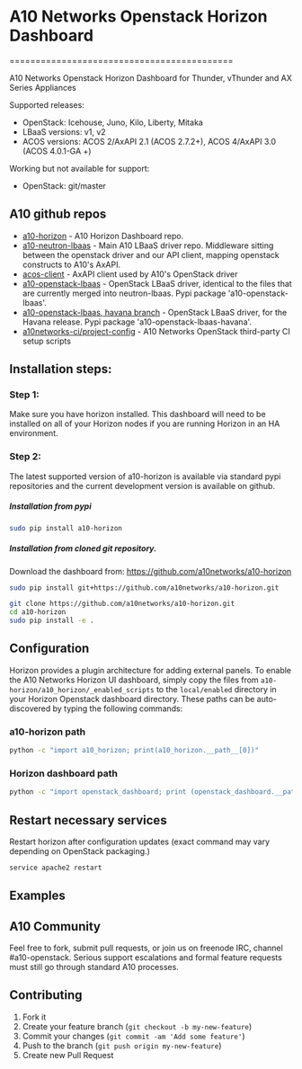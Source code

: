 # A10 Networks Openstack Horizon Dashboard
===========================================

A10 Networks Openstack Horizon Dashboard for Thunder, vThunder and AX Series Appliances

Supported releases:

* OpenStack: Icehouse, Juno, Kilo, Liberty, Mitaka
* LBaaS versions: v1, v2
* ACOS versions: ACOS 2/AxAPI 2.1 (ACOS 2.7.2+), ACOS 4/AxAPI 3.0 (ACOS 4.0.1-GA +)

Working but not available for support:

* OpenStack: git/master

## A10 github repos

- [a10-horizon](https://github.com/a10networks/a10-horizon) - A10 Horizon Dashboard repo.
- [a10-neutron-lbaas](https://github.com/a10networks/a10-neutron-lbaas) - Main A10 LBaaS driver repo. Middleware sitting between the
openstack driver and our API client, mapping openstack constructs to A10's AxAPI.
- [acos-client](https://github.com/a10networks/acos-client) - AxAPI client used by A10's OpenStack driver
- [a10-openstack-lbaas](https://github.com/a10networks/a10-openstack-lbaas) - OpenStack LBaaS driver,
identical to the files that are currently merged into neutron-lbaas.  Pypi package
'a10-openstack-lbaas'.
- [a10-openstack-lbaas, havana branch](https://github.com/a10networks/a10-openstack-lbaas/tree/havana) - OpenStack
LBaaS driver, for the Havana release.  Pypi package 'a10-openstack-lbaas-havana'.
- [a10networks-ci/project-config](https://github.com/a10networks-ci/project-config) - A10 Networks OpenStack third-party CI setup scripts


## Installation steps:

### Step 1:

Make sure you have horizon installed.  This dashboard will need to be installed on all of your Horizon nodes if you are running Horizon in an HA environment.


### Step 2:

The latest supported version of a10-horizon is available via standard pypi repositories and the current development version is available on github.

##### Installation from pypi
```sh
sudo pip install a10-horizon
```

##### Installation from cloned git repository.

Download the dashboard from: <https://github.com/a10networks/a10-horizon>



```sh
sudo pip install git+https://github.com/a10networks/a10-horizon.git
```

```sh
git clone https://github.com/a10networks/a10-horizon.git
cd a10-horizon
sudo pip install -e .
```

## Configuration

Horizon provides a plugin architecture for adding external panels.  To enable the A10 Networks Horizon UI dashboard, simply copy the files from `a10-horizon/a10_horizon/_enabled_scripts` to the `local/enabled` directory in your Horizon Openstack dashboard directory.  These paths can be auto-discovered by typing the following commands:

### a10-horizon path
```sh
python -c "import a10_horizon; print(a10_horizon.__path__[0])"
```
### Horizon dashboard path
```sh
python -c "import openstack_dashboard; print (openstack_dashboard.__path__[0]"
```
## Restart necessary services

Restart horizon after configuration updates (exact command may vary depending
  on OpenStack packaging.)

```sh
service apache2 restart
```

## Examples

## A10 Community

Feel free to fork, submit pull requests, or join us on freenode IRC, channel #a10-openstack. Serious support escalations and formal feature requests must
still go through standard A10 processes.

## Contributing

1. Fork it
2. Create your feature branch (`git checkout -b my-new-feature`)
3. Commit your changes (`git commit -am 'Add some feature'`)
4. Push to the branch (`git push origin my-new-feature`)
5. Create new Pull Request
